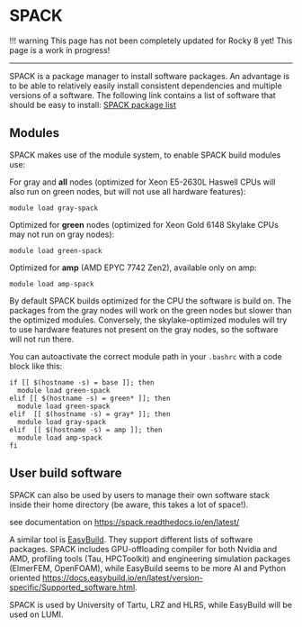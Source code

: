 # SPACK

!!! warning
    This page has not been completely updated for Rocky 8 yet!
    This page is a work in progress!

---

SPACK is a package manager to install software packages. An advantage is to be able to relatively easily install consistent dependencies and multiple versions of a software. The following link contains a list of software that should be easy to install: [SPACK package list](https://spack.readthedocs.io/en/latest/package_list.html)

## Modules

SPACK makes use of the module system, to enable SPACK build modules use:

For gray and **all** nodes (optimized for Xeon E5-2630L Haswell CPUs will also run on green nodes, but will not use all hardware features):

    module load gray-spack

Optimized for **green** nodes (optimized for Xeon Gold 6148 Skylake CPUs may not run on gray nodes):

    module load green-spack

Optimized for **amp** (AMD EPYC 7742 Zen2), available only on amp:

    module load amp-spack

By default SPACK builds optimized for the CPU the software is build on.
The packages from the gray nodes will work on the green nodes but slower than the optimized modules. Conversely, the skylake-optimized modules will try to use hardware features not present on the gray nodes, so the software will not run there.

You can autoactivate the correct module path in your `.bashrc` with a code block like this:

    if [[ $(hostname -s) = base ]]; then
      module load green-spack
    elif [[ $(hostname -s) = green* ]]; then
      module load green-spack
    elif  [[ $(hostname -s) = gray* ]]; then
      module load gray-spack
    elif  [[ $(hostname -s) = amp ]]; then
      module load amp-spack
    fi

## User build software

SPACK can also be used by users to manage their own software stack inside their home directory (be aware, this takes a lot of space!).

see documentation on <https://spack.readthedocs.io/en/latest/>

A similar tool is [EasyBuild](https://docs.easybuild.io/en/latest/). They support different lists of software packages. SPACK includes GPU-offloading compiler for both Nvidia and AMD, profiling tools (Tau, HPCToolkit) and engineering simulation packages (ElmerFEM, OpenFOAM), while EasyBuild seems to be more AI and Python oriented <https://docs.easybuild.io/en/latest/version-specific/Supported_software.html>.

SPACK is used by University of Tartu, LRZ and HLRS, while EasyBuild will be used on LUMI.
